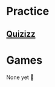 # Practice

## [Quizizz](https://quizizz.com/join/quiz/62446b7d712f94001dba0a18/start)

# Games

None yet 🙁